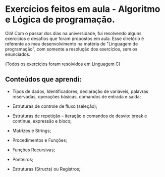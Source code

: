 # Exercícios feitos em aula - Algoritmo e Lógica de programação.

Olá! Com o passar dos dias na universidade, fui resolvendo alguns exercícios e desafios que foram propostos em aula. Esse diretório é referente ao meu desenvolvimento na matéria de "Linguagem de programação", com somente a resolução dos exercícios, sem os enunciados.

(Todos os exercícios foram resolvidos em Linguagem C)

## Conteúdos que aprendi: 
- Tipos de dados, Identificadores, declaração de variáveis, palavras reservadas, operações básicas, comandos de entrada e saída;

- Estruturas de controle de fluxo (seleção);

- Estruturas de repetição – iteração e comandos de desvio: break e continue, expressão e bloco;

- Matrizes e Strings;

- Procedimentos e Funções;

- Funções Recursivas;

- Ponteiros;

- Estruturas (Structs) ou Registros;

##      
